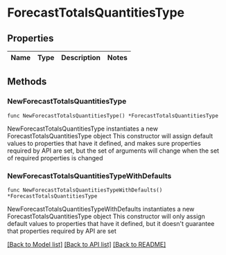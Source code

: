 # ForecastTotalsQuantitiesType

## Properties

Name | Type | Description | Notes
------------ | ------------- | ------------- | -------------

## Methods

### NewForecastTotalsQuantitiesType

`func NewForecastTotalsQuantitiesType() *ForecastTotalsQuantitiesType`

NewForecastTotalsQuantitiesType instantiates a new ForecastTotalsQuantitiesType object
This constructor will assign default values to properties that have it defined,
and makes sure properties required by API are set, but the set of arguments
will change when the set of required properties is changed

### NewForecastTotalsQuantitiesTypeWithDefaults

`func NewForecastTotalsQuantitiesTypeWithDefaults() *ForecastTotalsQuantitiesType`

NewForecastTotalsQuantitiesTypeWithDefaults instantiates a new ForecastTotalsQuantitiesType object
This constructor will only assign default values to properties that have it defined,
but it doesn't guarantee that properties required by API are set


[[Back to Model list]](../README.md#documentation-for-models) [[Back to API list]](../README.md#documentation-for-api-endpoints) [[Back to README]](../README.md)


